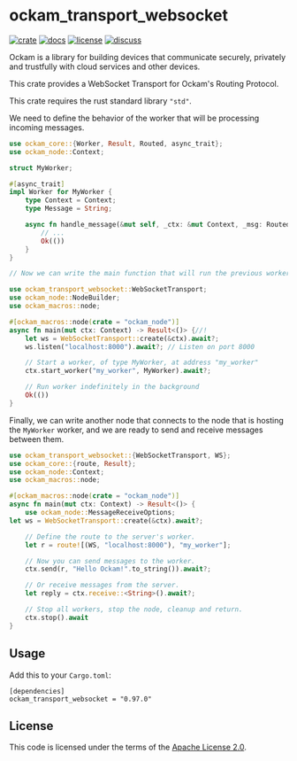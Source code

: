 # ockam_transport_websocket

[![crate][crate-image]][crate-link]
[![docs][docs-image]][docs-link]
[![license][license-image]][license-link]
[![discuss][discuss-image]][discuss-link]

Ockam is a library for building devices that communicate securely, privately
and trustfully with cloud services and other devices.

This crate provides a WebSocket Transport for Ockam's Routing Protocol.

This crate requires the rust standard library `"std"`.

We need to define the behavior of the worker that will be processing incoming messages.

```rust
use ockam_core::{Worker, Result, Routed, async_trait};
use ockam_node::Context;

struct MyWorker;

#[async_trait]
impl Worker for MyWorker {
    type Context = Context;
    type Message = String;

    async fn handle_message(&mut self, _ctx: &mut Context, _msg: Routed<String>) -> Result<()> {
        // ...
        Ok(())
    }
}

// Now we can write the main function that will run the previous worker. In this case, our worker will be listening for new connections on port 8000 until the process is manually killed.

use ockam_transport_websocket::WebSocketTransport;
use ockam_node::NodeBuilder;
use ockam_macros::node;

#[ockam_macros::node(crate = "ockam_node")]
async fn main(mut ctx: Context) -> Result<()> {//!
    let ws = WebSocketTransport::create(&ctx).await?;
    ws.listen("localhost:8000").await?; // Listen on port 8000

    // Start a worker, of type MyWorker, at address "my_worker"
    ctx.start_worker("my_worker", MyWorker).await?;

    // Run worker indefinitely in the background
    Ok(())
}
```

Finally, we can write another node that connects to the node that is hosting the `MyWorker` worker, and we are ready to send and receive messages between them.

```rust
use ockam_transport_websocket::{WebSocketTransport, WS};
use ockam_core::{route, Result};
use ockam_node::Context;
use ockam_macros::node;

#[ockam_macros::node(crate = "ockam_node")]
async fn main(mut ctx: Context) -> Result<()> {
    use ockam_node::MessageReceiveOptions;
let ws = WebSocketTransport::create(&ctx).await?;

    // Define the route to the server's worker.
    let r = route![(WS, "localhost:8000"), "my_worker"];

    // Now you can send messages to the worker.
    ctx.send(r, "Hello Ockam!".to_string()).await?;

    // Or receive messages from the server.
    let reply = ctx.receive::<String>().await?;

    // Stop all workers, stop the node, cleanup and return.
    ctx.stop().await
}
```


## Usage

Add this to your `Cargo.toml`:

```
[dependencies]
ockam_transport_websocket = "0.97.0"
```

## License

This code is licensed under the terms of the [Apache License 2.0][license-link].

[main-ockam-crate-link]: https://crates.io/crates/ockam

[crate-image]: https://img.shields.io/crates/v/ockam_transport_websocket.svg
[crate-link]: https://crates.io/crates/ockam_transport_websocket

[docs-image]: https://docs.rs/ockam_transport_websocket/badge.svg
[docs-link]: https://docs.rs/ockam_transport_websocket

[license-image]: https://img.shields.io/badge/License-Apache%202.0-green.svg
[license-link]: https://github.com/build-trust/ockam/blob/HEAD/LICENSE

[discuss-image]: https://img.shields.io/badge/Discuss-Github%20Discussions-ff70b4.svg
[discuss-link]: https://github.com/build-trust/ockam/discussions
